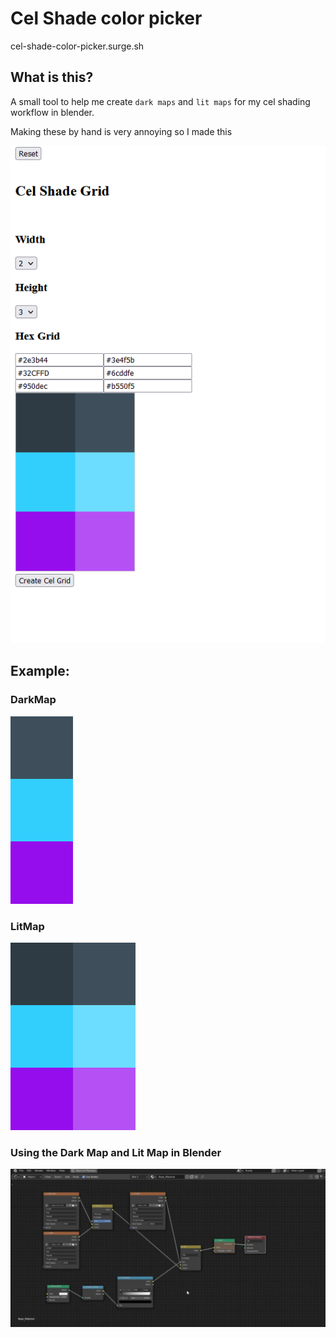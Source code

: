 # Cel Shade color picker

cel-shade-color-picker.surge.sh

## What is this?

A small tool to help me create `dark maps` and `lit maps` for my cel shading workflow in blender.

Making these by hand is very annoying so I made this

![](./readMeImages/image.png)

## Example:
### DarkMap
![](./example/darkmap.png)

### LitMap
![](./example/litmap.png)

### Using the Dark Map and Lit Map in Blender

![](./readMeImages/image2.png)